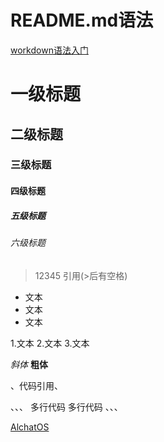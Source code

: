 # README.md语法

[workdown语法入门](https://www.jianshu.com/p/q81RER)

# 一级标题
## 二级标题
### 三级标题
#### 四级标题
##### 五级标题
###### 六级标题

> 12345 引用(>后有空格)

- 文本
- 文本
- 文本

1.文本
2.文本
3.文本

*斜体*
**粗体**

、代码引用、

、、、
多行代码
多行代码
、、、

[AlchatOS](https://chat18.aichatos.xyz/#/chat/1705911141473)
